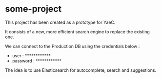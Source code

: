 # some-project

This project has been created as a prototype for YaeC.

It consists of a new, more efficient search engine to replace the existing one.

We can connect to the Production DB using the credentials below :

- user : ************
- password : ************


The idea is to use Elasticsearch for autocomplete, search and suggestions.
